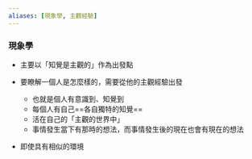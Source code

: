 ```yaml
---
aliases: [現象學, 主觀經驗]
---
```


### 現象學
- 主要以「知覺是主觀的」作為出發點
- 要瞭解一個人是怎麼樣的，需要從他的主觀經驗出發
	- 也就是個人有意識到、知覺到
	- 每個人有自己==各自獨特的知覺==
	- 活在自己的「主觀的世界中」
	- 事情發生當下有那時的想法，而事情發生後的現在也會有現在的想法

- 即使具有相似的環境